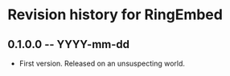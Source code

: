 # Revision history for RingEmbed

## 0.1.0.0 -- YYYY-mm-dd

* First version. Released on an unsuspecting world.
